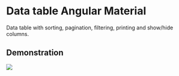 # Data table Angular Material
 
Data table with sorting, pagination, filtering, printing and show/hide columns.
 
## Demonstration
![](https://github.com/Gilseone/TableOverviewAngularMaterial/blob/main/images/Demonstration.gif)
